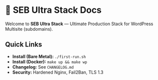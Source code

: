 # 📖 SEB Ultra Stack Docs

Welcome to **SEB Ultra Stack** — Ultimate Production Stack for WordPress Multisite (subdomains).

## Quick Links
- **Install (Bare Metal):** `./first-run.sh`
- **Install (Docker):** `make up && make wp`
- **Changelog:** See `CHANGELOG.md`
- **Security:** Hardened Nginx, Fail2Ban, TLS 1.3

